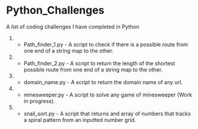 # Python_Challenges

A list of coding challenges I have completed in Python

1. - Path_finder_1.py - A script to check if there is a possible route from one end of a string map to the other.

2. - Path_finder_2.py - A script to return the length of the shortest possible route from one end of a string map to the other.

3. - domain_name.py - A script to return the domain name of any url.

4. - minesweeper.py - A script to solve any game of minesweeper (Work in progress).

5. - snail_sort.py - A script that returns and array of numbers that tracks a spiral pattern from an inputted number grid.
